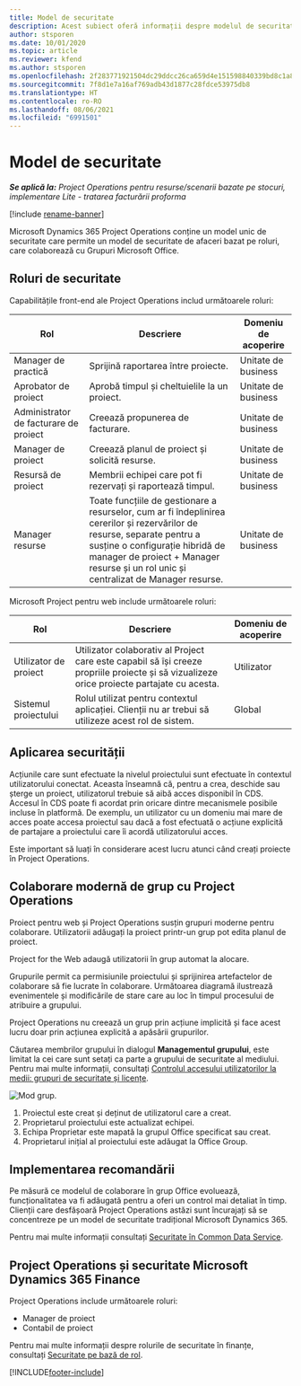 ```yaml
---
title: Model de securitate
description: Acest subiect oferă informații despre modelul de securitate din Dynamics 365 Project Operations.
author: stsporen
ms.date: 10/01/2020
ms.topic: article
ms.reviewer: kfend
ms.author: stsporen
ms.openlocfilehash: 2f283771921504dc29ddcc26ca659d4e151598840339bd8c1a857e8bf5dde9ed
ms.sourcegitcommit: 7f8d1e7a16af769adb43d1877c28fdce53975db8
ms.translationtype: HT
ms.contentlocale: ro-RO
ms.lasthandoff: 08/06/2021
ms.locfileid: "6991501"
---
```

# <a name="security-model"></a>Model de securitate

_**Se aplică la:** Project Operations pentru resurse/scenarii bazate pe stocuri, implementare Lite - tratarea facturării proforma_

[!include [rename-banner](~/includes/cc-data-platform-banner.md)]

Microsoft Dynamics 365 Project Operations conține un model unic de securitate care permite un model de securitate de afaceri bazat pe roluri, care colaborează cu Grupuri Microsoft Office. 


## <a name="security-roles"></a>Roluri de securitate
Capabilitățile front-end ale Project Operations includ următoarele roluri:

| Rol                          | Descriere                                                                                                                                                                 | Domeniu de acoperire |
|-------------------------------|-----------------------------------------------------------------------------------------------------------------------------------------------------------------------------|------|
| Manager de practică              | Sprijină raportarea între proiecte.                                                                                                            | Unitate de business              |
| Aprobator de proiect              | Aprobă timpul și cheltuielile la un proiect.                                                                                                                              | Unitate de business |
| Administrator de facturare de proiect | Creează propunerea de facturare.                                                                                                                                                 | Unitate de business |
| Manager de proiect               | Creează planul de proiect și solicită resurse.                                                                                                                              | Unitate de business |
| Resursă de proiect              | Membrii echipei care pot fi rezervați și raportează timpul.                                                                                                          | Unitate de business|
| Manager resurse              | Toate funcțiile de gestionare a resurselor, cum ar fi îndeplinirea cererilor și rezervărilor de resurse, separate pentru a susține o configurație hibridă de manager de proiect + Manager resurse și un rol unic și centralizat de Manager resurse. | Unitate de business |


Microsoft Project pentru web include următoarele roluri:

| Rol           | Descriere                                                                                                        | Domeniu de acoperire  |
|----------------|--------------------------------------------------------------------------------------------------------------------|--------|
| Utilizator de proiect   | Utilizator colaborativ al Project   care este capabil să își creeze propriile proiecte și să vizualizeze orice proiecte partajate cu   acesta. | Utilizator   |
| Sistemul proiectului | Rolul utilizat pentru contextul   aplicației. Clienții nu ar trebui să utilizeze acest rol de sistem.                                    | Global |

## <a name="security-enforcement"></a>Aplicarea securității
Acțiunile care sunt efectuate la nivelul proiectului sunt efectuate în contextul utilizatorului conectat. Aceasta înseamnă că, pentru a crea, deschide sau șterge un proiect, utilizatorul trebuie să aibă acces disponibil în CDS. Accesul în CDS poate fi acordat prin oricare dintre mecanismele posibile incluse în platformă. De exemplu, un utilizator cu un domeniu mai mare de acces poate accesa proiectul sau dacă a fost efectuată o acțiune explicită de partajare a proiectului care îi acordă utilizatorului acces.

Este important să luați în considerare acest lucru atunci când creați proiecte în Project Operations.

## <a name="modern-group-collaboration-with-project-operations"></a>Colaborare modernă de grup cu Project Operations
Proiect pentru web și Project Operations susțin grupuri moderne pentru colaborare. Utilizatorii adăugați la proiect printr-un grup pot edita planul de proiect.

Project for the Web adaugă utilizatorii în grup automat la alocare.

Grupurile permit ca permisiunile proiectului și sprijinirea artefactelor de colaborare să fie lucrate în colaborare. Următoarea diagramă ilustrează evenimentele și modificările de stare care au loc în timpul procesului de atribuire a grupului.

Project Operations nu creează un grup prin acțiune implicită și face acest lucru doar prin acțiunea explicită a apăsării grupurilor.

Căutarea membrilor grupului în dialogul **Managementul grupului**, este limitat la cei care sunt setați ca parte a grupului de securitate al mediului. Pentru mai multe informații, consultați [Controlul accesului utilizatorilor la medii: grupuri de securitate și licențe](/power-platform/admin/control-user-access).

![Mod grup.](./media/groupsmode.png)

1. Proiectul este creat și deținut de utilizatorul care a creat.
2. Proprietarul proiectului este actualizat echipei.
3. Echipa Proprietar este mapată la grupul Office specificat sau creat.
4. Proprietarul inițial al proiectului este adăugat la Office Group.

## <a name="deployment-recommendation"></a>Implementarea recomandării
Pe măsură ce modelul de colaborare în grup Office evoluează, funcționalitatea va fi adăugată pentru a oferi un control mai detaliat în timp. Clienții care desfășoară Project Operations astăzi sunt încurajați să se concentreze pe un model de securitate tradițional Microsoft Dynamics 365.

Pentru mai multe informații consultați [Securitate în Common Data Service](/power-platform/admin/wp-security).

## <a name="project-operations-and-microsoft-dynamics-365-finance-security"></a>Project Operations și securitate Microsoft Dynamics 365 Finance
Project Operations include următoarele roluri:

- Manager de proiect
- Contabil de proiect

Pentru mai multe informații despre rolurile de securitate în finanțe, consultați [Securitate pe bază de rol](/dynamics365/fin-ops-core/dev-itpro/sysadmin/role-based-security).




[!INCLUDE[footer-include](../includes/footer-banner.md)]